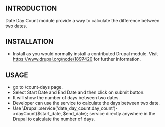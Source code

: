INTRODUCTION
------------

Date Day Count module provide a way to calculate the difference between two dates.


INSTALLATION
------------

 * Install as you would normally install a contributed Drupal module. Visit
   https://www.drupal.org/node/1897420 for further information.


USAGE
-------------

* go to /count-days page.
* Select Start Date and End Date and then click on submit button.
* It will show the number of days between two dates.
* Developer can use the service to calculate the days between two date.
* Use \Drupal::service('date_day_count.day_count')->dayCount($start_date, $end_date); service directly anywhere in the Drupal
  to calculate the number of days.
